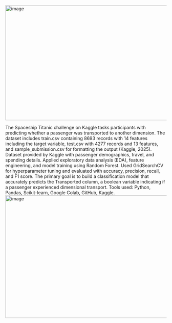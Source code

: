 <img width="1658" height="360" alt="image" src="https://github.com/user-attachments/assets/7b6555e4-bbff-4189-805b-f7bf60348f5e" />

The Spaceship Titanic challenge on Kaggle tasks participants with predicting whether a passenger was transported to another dimension. The dataset includes train.csv containing 8693 records with 14 features including the target variable, test.csv with 4277 records and 13 features, and sample_submission.csv for formatting the output (Kaggle, 2025). 
Dataset provided by Kaggle with passenger demographics, travel, and spending details.
Applied exploratory data analysis (EDA), feature engineering, and model training using Random Forest.
Used GridSearchCV for hyperparameter tuning and evaluated with accuracy, precision, recall, and F1 score.
The primary goal is to build a classification model that accurately predicts the Transported column, a boolean variable indicating if a passenger experienced dimensional transport.
Tools used: Python, Pandas, Scikit-learn, Google Colab, GitHub, Kaggle.
<img width="3006" height="384" alt="image" src="https://github.com/user-attachments/assets/89d875b5-8494-4aa2-ae17-71e925b06c4e" />
